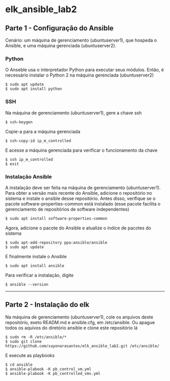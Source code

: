 # elk_ansible_lab2

## Parte 1 - Configuração do Ansible

Cenário: um máquina de gerenciamento (ubuntuserver1), que hospeda o Ansible, e uma máquina gerenciada (ubuntuserver2).

### Python
O Anseble usa o interpretador Python para executar seus módulos. Então, é necessário instalar o Python 2 na máquina gerenciada (ubuntuserver2)
```
$ sudo apt update
$ sudo apt install python
```

### SSH
Na máquina de gerenciamento (ubuntuserver1), gere a chave ssh
```
$ ssh-keygen
```
Copie-a para a máquina gerenciada
```
$ ssh-copy-id ip_m_controlled
```
E acesse a máquina gerenciada para verificar o funcionamento da chave
```
$ ssh ip_m_controlled
$ exit
```

### Instalação Ansible
A instalação deve ser feita na máquina de gerenciamento (ubuntuserver1).
Para obter a versão mais recente do Ansible, adicione o repositório no sistema e instale o ansible desse repositório.
Antes disso, verifique se o pacote software-properties-common está instalado (esse pacote facilita o gerenciamento de repositórios de software independentes)
```
$ sudo apt install software-properties-common
```
Agora, adicione o pacote do Ansible e atualize o índice de pacotes do sistema
```
$ sudo apt-add-repository ppa:ansible/ansible
$ sudo apt update
```
E finalmente instale o Ansible
```
$ sudo apt install ansible
```
Para verificar a instalação, digite
```
$ ansible --version
```

-----------------------------------

## Parte 2 - Instalação do elk

Na máquina de gerenciamento (ubuntuserver1), cole os arquivos deste repositório, exeto READM.md e ansible.cfg, em /etc/ansible. Ou apague todos os aquivos do diretório ansible e clone este repositório lá
```
$ sudo rm -R /etc/ansible/*
$ sudo git clone https://github.com/sayonarasantos/elk_ansible_lab2.git /etc/ansible/
```
E execute as playbooks
```
$ cd ansible
$ ansible-plabook -K pb_control_vm.yml
$ ansible-plabook -K pb_controlled_vms.yml
```
